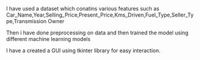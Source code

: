 I have used a dataset which conatins various features such as Car_Name,Year,Selling_Price,Present_Price,Kms_Driven,Fuel_Type,Seller_Type,Transmission	Owner

Then i have done preprocessing on data and then trained the model using different machine learning models 

I have a created a GUI using tkinter library for easy interaction.
